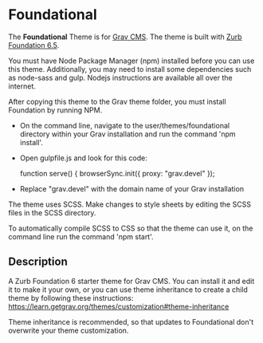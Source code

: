 # Foundational

The **Foundational** Theme is for [Grav CMS](http://github.com/getgrav/grav).
The theme is built with [Zurb Foundation 6.5](https://foundation.zurb.com/sites/docs/index.html). 

You must have Node Package Manager (npm) installed before you can use this theme. Additionally, you may need to install some dependencies such as node-sass and gulp. Nodejs instructions are available all over the internet.

After copying this theme to the Grav theme folder, you must install Foundation by running NPM. 

* On the command line, navigate to the user/themes/foundational directory within your Grav installation and run the command 'npm install'.
* Open gulpfile.js and look for this code:

    function serve() {
      browserSync.init({
        proxy: "grav.devel"
      });
      
* Replace "grav.devel" with the domain name of your Grav installation 

The theme uses SCSS. Make changes to style sheets by editing the SCSS files in the SCSS directory. 

To automatically compile SCSS to CSS so that the theme can use it, on the command line run the command 'npm start'.

## Description

A Zurb Foundation 6 starter theme for Grav CMS. You can install it and edit it to make it your own, or you can use theme inheritance to create a child theme by following these instructions: https://learn.getgrav.org/themes/customization#theme-inheritance

Theme inheritance is recommended, so that updates to Foundational don't overwrite your theme customization.
